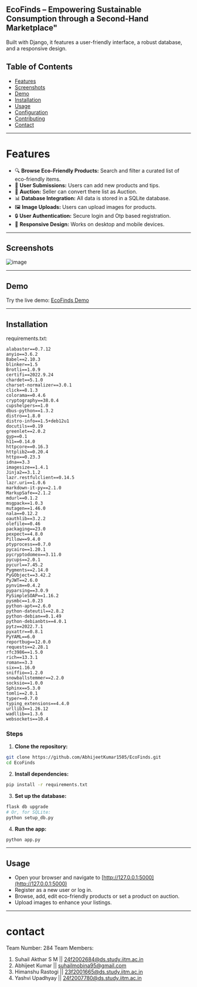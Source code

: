 ## EcoFinds – Empowering Sustainable Consumption through a Second-Hand Marketplace" 
Built with Django, it features a user-friendly interface, a robust database, and a responsive design.

## Table of Contents

- [Features](#Features)
- [Screenshots](#screenshots)
- [Demo](#demo)
- [Installation](#installation)
- [Usage](#usage)
- [Configuration](#configuration)
- [Contributing](#contributing)
- [Contact](#Contact)

---

# Features

- 🔍 **Browse Eco-Friendly Products:** Search and filter a curated list of eco-friendly items.
- 📝 **User Submissions:** Users can add new products and tips.
- 💸 **Auction:** Seller can convert there list as Auction.
- 📊 **Database Integration:** All data is stored in a SQLite database.
- 🖼️ **Image Uploads:** Users can upload images for products.
- 🔒 **User Authentication:** Secure login and Otp based registration.
- 📱 **Responsive Design:** Works on desktop and mobile devices.

---

## Screenshots

![image](https://github.com/user-attachments/assets/9a8fa845-b413-4d76-b53b-1ae2990908f5)

---

## Demo

Try the live demo: [EcoFinds Demo](https://your-demo-link.com)

---

## Installation
requirements.txt:
```
alabaster==0.7.12
anyio==3.6.2
Babel==2.10.3
blinker==1.5
Brotli==1.0.9
certifi==2022.9.24
chardet==5.1.0
charset-normalizer==3.0.1
click==8.1.3
colorama==0.4.6
cryptography==38.0.4
cupshelpers==1.0
dbus-python==1.3.2
distro==1.8.0
distro-info==1.5+deb12u1
docutils==0.19
greenlet==2.0.2
gyp==0.1
h11==0.14.0
httpcore==0.16.3
httplib2==0.20.4
httpx==0.23.3
idna==3.3
imagesize==1.4.1
Jinja2==3.1.2
lazr.restfulclient==0.14.5
lazr.uri==1.0.6
markdown-it-py==2.1.0
MarkupSafe==2.1.2
mdurl==0.1.2
msgpack==1.0.3
mutagen==1.46.0
nala==0.12.2
oauthlib==3.2.2
olefile==0.46
packaging==23.0
pexpect==4.8.0
Pillow==9.4.0
ptyprocess==0.7.0
pycairo==1.20.1
pycryptodomex==3.11.0
pycups==2.0.1
pycurl==7.45.2
Pygments==2.14.0
PyGObject==3.42.2
PyJWT==2.6.0
pynvim==0.4.2
pyparsing==3.0.9
PySimpleSOAP==1.16.2
pysmbc==1.0.23
python-apt==2.6.0
python-dateutil==2.8.2
python-debian==0.1.49
python-debianbts==4.0.1
pytz==2022.7.1
pyxattr==0.8.1
PyYAML==6.0
reportbug==12.0.0
requests==2.28.1
rfc3986==1.5.0
rich==13.3.1
roman==3.3
six==1.16.0
sniffio==1.2.0
snowballstemmer==2.2.0
socksio==1.0.0
Sphinx==5.3.0
tomli==2.0.1
typer==0.7.0
typing_extensions==4.4.0
urllib3==1.26.12
wadllib==1.3.6
websockets==10.4

```


### Steps

1. **Clone the repository:**

```bash
git clone https://github.com/AbhijeetKumar1505/EcoFinds.git
cd EcoFinds
```

2. **Install dependencies:**

```bash
pip install -r requirements.txt
```

3. **Set up the database:**

```bash
flask db upgrade
# Or, for SQLite:
python setup_db.py
```

4. **Run the app:**

```bash
python app.py
```


---

## Usage

- Open your browser and navigate to [http://127.0.0.1:5000](http://127.0.0.1:5000)
- Register as a new user or log in.
- Browse, add, edit eco-friendly products or set a product on auction.
- Upload images to enhance your listings.

---



# contact
Team Number: 284
Team Members:
1. Suhail Akthar S M || 24f2002684@ds.study.iitm.ac.in
2. Abhijeet Kumar || suhailmobina95@gmail.com
3. Himanshu Rastogi || 23f2001665@ds.study.iitm.ac.in
4. Yashvi Upadhyay || 24f2007780@ds.study.iitm.ac.in

